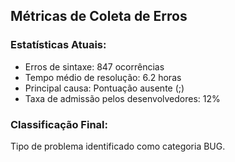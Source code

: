## Métricas de Coleta de Erros

### Estatísticas Atuais:
- Erros de sintaxe: 847 ocorrências
- Tempo médio de resolução: 6.2 horas
- Principal causa: Pontuação ausente (;)
- Taxa de admissão pelos desenvolvedores: 12%

### Classificação Final:
Tipo de problema identificado como categoria BUG.